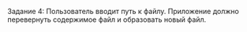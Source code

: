 Задание 4:
Пользователь вводит путь к файлу. Приложение должно перевернуть содержимое файл и образовать новый файл.
